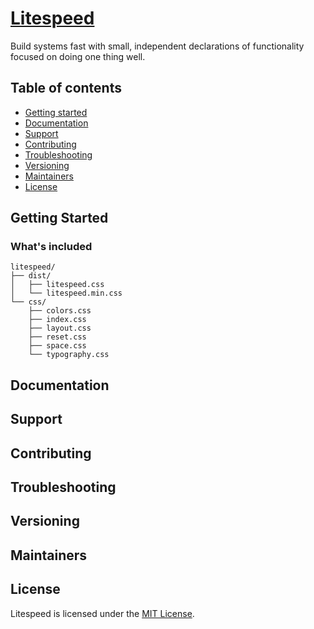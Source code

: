 # [Litespeed](https://www.litespeed.io)
<!-- 
[![GitHub Release](https://img.shields.io/github/release/twbs/ratchet.svg)](https://github.com/twbs/ratchet/releases)
[![Build Status](https://img.shields.io/travis/twbs/ratchet/master.svg)](https://travis-ci.org/twbs/ratchet)
-->
Build systems fast with small, independent declarations of functionality focused on doing one thing well.

## Table of contents

* [Getting started](#getting-started)
* [Documentation](#documentation)
* [Support](#support)
* [Contributing](#contributing)
* [Troubleshooting](#troubleshooting)
* [Versioning](#verisioning)
* [Maintainers](#maintainers)
* [License](#license)

## Getting Started

### What's included

```
litespeed/
├── dist/
│   ├── litespeed.css
│   └── litespeed.min.css
└── css/
    ├── colors.css
    ├── index.css
    ├── layout.css
    ├── reset.css
    ├── space.css
    └── typography.css
```


## Documentation

## Support

## Contributing

## Troubleshooting

## Versioning

## Maintainers

## License
Litespeed is licensed under the [MIT License](http://opensource.org/licenses/MIT).
